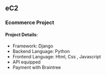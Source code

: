 ## eC2
### Ecommerce Project 
#### Project Details:
 - Framework: Django
 - Backend Language: Python
 - Frontend Language: Html, Css , Javascript
 - API equipped
 - Payment with Braintree
